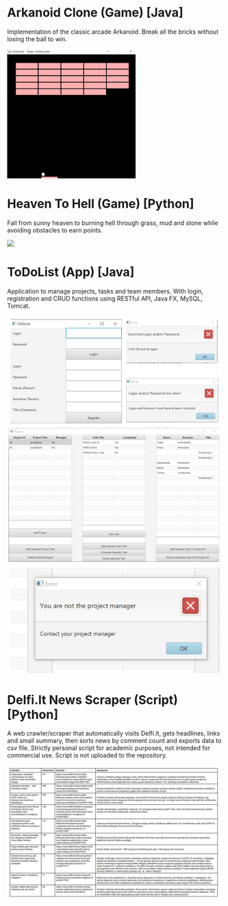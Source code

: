 # Arkanoid Clone (Game) [Java]
Implementation of the classic arcade Arkanoid. Break all the bricks without losing the ball to win.

<img src="Java/Arkanoid/Arkanoid.gif" width="300"/>

# Heaven To Hell (Game) [Python]
Fall from sunny heaven to burning hell through grass, mud and stone while avoiding obstacles to earn points.

<img src="Python/HeavenToHell.gif" width="300"/>

# ToDoList (App) [Java]
Application to manage projects, tasks and team members. With login, registration and CRUD functions using RESTful API, Java FX, MySQL, Tomcat.

<img src="Java/ToDoList/ToDoList1.png" width="500"/>
<img src="Java/ToDoList/ToDoList2.png" width="500"/>
<img src="Java/ToDoList/ToDoList3.png" width="500"/>

# Delfi.lt News Scraper (Script) [Python]
A web crawler/scraper that automatically visits Delfi.lt, gets headlines, links and small summary, then sorts news by comment count and exports data to csv file.
Strictly personal script for academic purposes, not intended for commercial use. Script is not uploaded to the repository.

<img src="Python/WebScraper.png" width="500"/>
